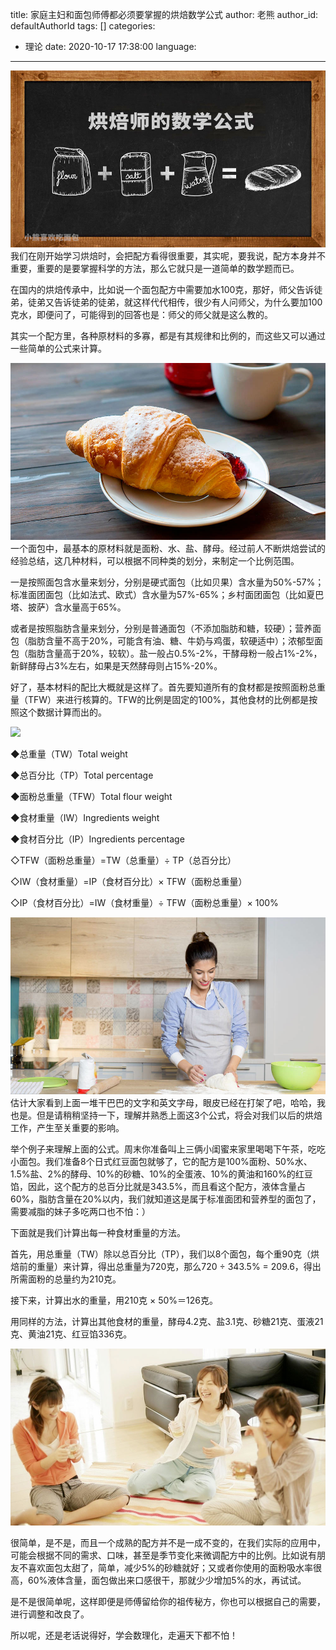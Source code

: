 title: 家庭主妇和面包师傅都必须要掌握的烘焙数学公式
author: 老熊
author_id: defaultAuthorId
tags: []
categories:
  - 理论
date: 2020-10-17 17:38:00
language:
---


![](/images/pasted-82.jpg)
我们在刚开始学习烘焙时，会把配方看得很重要，其实呢，要我说，配方本身并不重要，重要的是要掌握科学的方法，那么它就只是一道简单的数学题而已。

在国内的烘焙传承中，比如说一个面包配方中需要加水100克，那好，师父告诉徒弟，徒弟又告诉徒弟的徒弟，就这样代代相传，很少有人问师父，为什么要加100克水，即便问了，可能得到的回答也是：师父的师父就是这么教的。

其实一个配方里，各种原材料的多寡，都是有其规律和比例的，而这些又可以通过一些简单的公式来计算。

![](/images/pasted-83.jpg)
一个面包中，最基本的原材料就是面粉、水、盐、酵母。经过前人不断烘焙尝试的经验总结，这几种材料，可以根据不同种类的划分，来制定一个比例范围。

一是按照面包含水量来划分，分别是硬式面包（比如贝果）含水量为50%-57%；标准面团面包（比如法式、欧式）含水量为57%-65%；乡村面团面包（比如夏巴塔、披萨）含水量高于65%。

或者是按照脂肪含量来划分，分别是普通面包（不添加脂肪和糖，较硬）；营养面包（脂肪含量不高于20%，可能含有油、糖、牛奶与鸡蛋，软硬适中）；浓郁型面包（脂肪含量高于20%，较软）。盐一般占0.5%-2%，干酵母粉一般占1%-2%，新鲜酵母占3%左右，如果是天然酵母则占15%-20%。

好了，基本材料的配比大概就是这样了。首先要知道所有的食材都是按照面粉总重量（TFW）来进行核算的。TFW的比例是固定的100%，其他食材的比例都是按照这个数据计算而出的。

![](/images/pasted-84.jpeg)

◆总重量（TW）Total weight

◆总百分比（TP）Total percentage

◆面粉总重量（TFW）Total flour weight

◆食材重量（IW）Ingredients weight

◆食材百分比（IP）Ingredients percentage

◇TFW（面粉总重量）=TW（总重量）÷ TP（总百分比）

◇IW（食材重量）=IP（食材百分比）× TFW（面粉总重量）

◇IP（食材百分比）=IW（食材重量）÷ TFW（面粉总重量）× 100%

![](/images/pasted-85.jpg)
估计大家看到上面一堆干巴巴的文字和英文字母，眼皮已经在打架了吧，哈哈，我也是。但是请稍稍坚持一下，理解并熟悉上面这3个公式，将会对我们以后的烘焙工作，产生至关重要的影响。

举个例子来理解上面的公式。周末你准备叫上三俩小闺蜜来家里喝喝下午茶，吃吃小面包。我们准备8个日式红豆面包就够了，它的配方是100%面粉、50%水、1.5%盐、2%的酵母、10%的砂糖、10%的全蛋液、10%的黄油和160%的红豆馅，因此，这个配方的总百分比就是343.5%，而且看这个配方，液体含量占60%，脂肪含量在20%以内，我们就知道这是属于标准面团和营养型的面包了，需要减脂的妹子多吃两口也不怕：）

下面就是我们计算出每一种食材重量的方法。

首先，用总重量（TW）除以总百分比（TP），我们以8个面包，每个重90克（烘焙前的重量）来计算，得出总重量为720克，那么720 ÷ 343.5% = 209.6，得出所需面粉的总量约为210克。

接下来，计算出水的重量，用210克 × 50%＝126克。

用同样的方法，计算出其他食材的重量，酵母4.2克、盐3.1克、砂糖21克、蛋液21克、黄油21克、红豆馅336克。

![](/images/pasted-86.jpg)

很简单，是不是，而且一个成熟的配方并不是一成不变的，在我们实际的应用中，可能会根据不同的需求、口味，甚至是季节变化来微调配方中的比例。比如说有朋友不喜欢面包太甜了，简单，减少5%的砂糖就好；又或者你使用的面粉吸水率很高，60%液体含量，面包做出来口感很干，那就少少增加5%的水，再试试。

是不是很简单呢，这样即便是师傅留给你的祖传秘方，你也可以根据自己的需要，进行调整和改良了。

所以呢，还是老话说得好，学会数理化，走遍天下都不怕！
